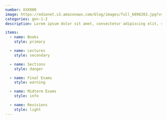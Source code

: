 ```yaml
---
number: XXX000
image: https://edienet.s3.amazonaws.com/blog/images/full_6098203.jpg?v=28/03/2017%2012:34:39
categories: gen-1-2
description: Lorem ipsum dolor sit amet, consectetur adipiscing elit, sed do eiusmod tempor incididunt ut labore et dolore magna aliqua. Ut enim ad minim veniam, quis nostrud exercitation ullamco laboris nisi ut aliquip ex ea commodo consequat.

items:
  - name: Books
    style: primary

  - name: Lectures
    style: secondary

  - name: Sections
    style: danger

  - name: Final Exams
    style: warning

  - name: Midterm Exams
    style: info

  - name: Revisions
    style: light
---
```

